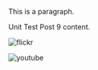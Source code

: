 This is a paragraph.

Unit Test Post 9 content.

![flickr](https://www.flickr.com/photos/88096431@N00/sets/72157647341676134/)

![youtube](//www.youtube.com/embed/eJMyq8M_abI)
